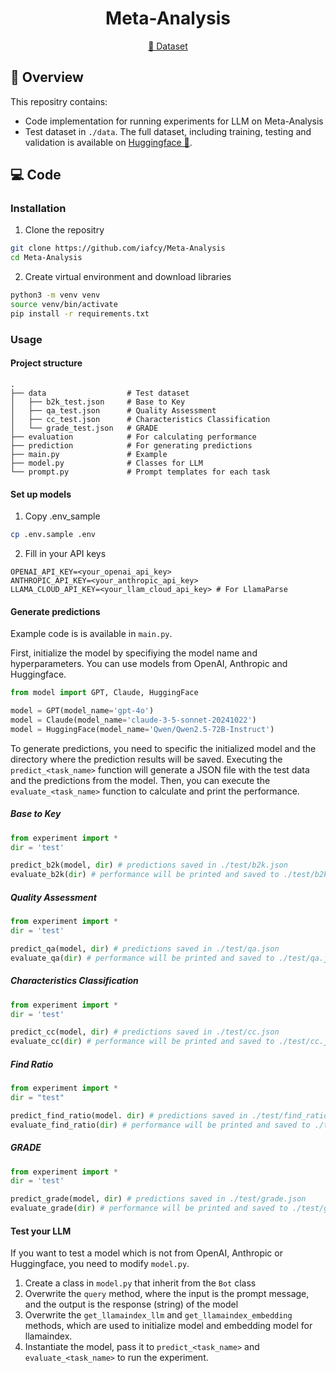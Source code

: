 <div align= "center">
    <h1>Meta-Analysis</h1>
</div>

<p align="center">
   <a href="https://huggingface.co/collections/iafcy/meta-analysis-67acaf78f9de76315b8fe199" target="_blank">🤗 Dataset</a>
</p>

## 📖 Overview

This repositry contains:
- Code implementation for running experiments for LLM on Meta-Analysis
- Test dataset in `./data`. The full dataset, including training, testing and validation is available on [Huggingface 🤗](https://huggingface.co/collections/iafcy/meta-analysis-67acaf78f9de76315b8fe199).

## 💻️ Code

### Installation
1. Clone the repositry
```bash
git clone https://github.com/iafcy/Meta-Analysis
cd Meta-Analysis
```
2. Create virtual environment and download libraries
```bash
python3 -m venv venv
source venv/bin/activate
pip install -r requirements.txt
```

### Usage

#### Project structure
```
.
├── data                  # Test dataset
│   ├── b2k_test.json     # Base to Key
│   ├── qa_test.json      # Quality Assessment
│   ├── cc_test.json      # Characteristics Classification
│   └── grade_test.json   # GRADE
├── evaluation            # For calculating performance
├── prediction            # For generating predictions
├── main.py               # Example
├── model.py              # Classes for LLM
└── prompt.py             # Prompt templates for each task
```

#### Set up models
1. Copy .env_sample
```bash
cp .env.sample .env
```

2. Fill in your API keys
```
OPENAI_API_KEY=<your_openai_api_key>
ANTHROPIC_API_KEY=<your_anthropic_api_key>
LLAMA_CLOUD_API_KEY=<your_llam_cloud_api_key> # For LlamaParse
```

#### Generate predictions
Example code is is available in `main.py`.

First, initialize the model by specifiying the model name and hyperparameters. You can use models from OpenAI, Anthropic and Huggingface.
```python
from model import GPT, Claude, HuggingFace

model = GPT(model_name='gpt-4o')
model = Claude(model_name='claude-3-5-sonnet-20241022')
model = HuggingFace(model_name='Qwen/Qwen2.5-72B-Instruct')
```

To generate predictions, you need to  specific the initialized model and the directory where the prediction results will be saved.
Executing the `predict_<task_name>` function will generate a JSON file with the test data and the predictions from the model.
Then, you can execute the `evaluate_<task_name>` function to calculate and print the performance.

##### Base to Key
```python
from experiment import *
dir = 'test'

predict_b2k(model, dir) # predictions saved in ./test/b2k.json
evaluate_b2k(dir) # performance will be printed and saved to ./test/b2k.json
```

##### Quality Assessment
```python
from experiment import *
dir = 'test'

predict_qa(model, dir) # predictions saved in ./test/qa.json
evaluate_qa(dir) # performance will be printed and saved to ./test/qa.json
```

##### Characteristics Classification
```python
from experiment import *
dir = 'test'

predict_cc(model, dir) # predictions saved in ./test/cc.json
evaluate_cc(dir) # performance will be printed and saved to ./test/cc.json
```

##### Find Ratio
```python
from experiment import *
dir = "test"

predict_find_ratio(model. dir) # predictions saved in ./test/find_ratio.json
evaluate_find_ratio(dir) # performance will be printed and saved to ./test/find_ratio.json
```

##### GRADE
```python
from experiment import *
dir = 'test'

predict_grade(model, dir) # predictions saved in ./test/grade.json
evaluate_grade(dir) # performance will be printed and saved to ./test/grade.json
```

#### Test your LLM
If you want to test a model which is not from OpenAI, Anthropic or Huggingface, you need to modify `model.py`.
1. Create a class in `model.py` that inherit from the `Bot` class
2. Overwrite the `query` method, where the input is the prompt message, and the output is the response (string) of the model
3. Overwrite the `get_llamaindex_llm` and `get_llamaindex_embedding` methods, which are used to initialize model and embedding model for llamaindex.
4. Instantiate the model, pass it to `predict_<task_name>` and `evaluate_<task_name>` to run the experiment.
